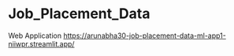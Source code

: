 # Job_Placement_Data
Web Application
https://arunabha30-job-placement-data-ml-app1-niiwpr.streamlit.app/
